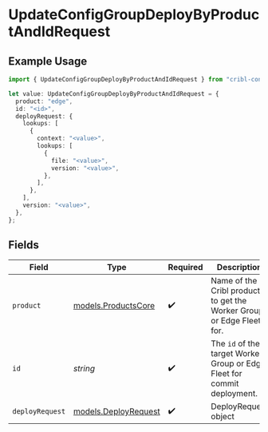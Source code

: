 # UpdateConfigGroupDeployByProductAndIdRequest

## Example Usage

```typescript
import { UpdateConfigGroupDeployByProductAndIdRequest } from "cribl-control-plane/models/operations";

let value: UpdateConfigGroupDeployByProductAndIdRequest = {
  product: "edge",
  id: "<id>",
  deployRequest: {
    lookups: [
      {
        context: "<value>",
        lookups: [
          {
            file: "<value>",
            version: "<value>",
          },
        ],
      },
    ],
    version: "<value>",
  },
};
```

## Fields

| Field                                                                               | Type                                                                                | Required                                                                            | Description                                                                         |
| ----------------------------------------------------------------------------------- | ----------------------------------------------------------------------------------- | ----------------------------------------------------------------------------------- | ----------------------------------------------------------------------------------- |
| `product`                                                                           | [models.ProductsCore](../../models/productscore.md)                                 | :heavy_check_mark:                                                                  | Name of the Cribl product to get the Worker Groups or Edge Fleets for.              |
| `id`                                                                                | *string*                                                                            | :heavy_check_mark:                                                                  | The <code>id</code> of the target Worker Group or Edge Fleet for commit deployment. |
| `deployRequest`                                                                     | [models.DeployRequest](../../models/deployrequest.md)                               | :heavy_check_mark:                                                                  | DeployRequest object                                                                |
